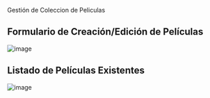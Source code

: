 Gestión de Coleccion de Peliculas

## Formulario de Creación/Edición de Películas
![image](https://github.com/lcastillog17/gestion-coleccion-peliculas-frontend/assets/79107524/78364204-aa55-4a75-9f84-5629c59f4c1a)

## Listado de Películas Existentes
![image](https://github.com/lcastillog17/gestion-coleccion-peliculas-frontend/assets/79107524/1e0df30c-7add-4066-bc3c-b406b3646760)
